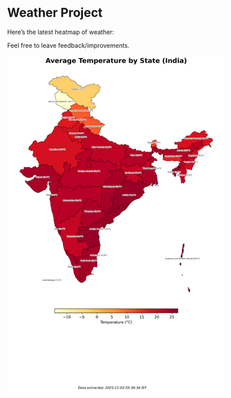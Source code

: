 # Weather Project

Here’s the latest heatmap of weather:

Feel free to leave feedback/improvements.

![India Heatmap](docs/assets/india_heatmap.png?v=069F24)
